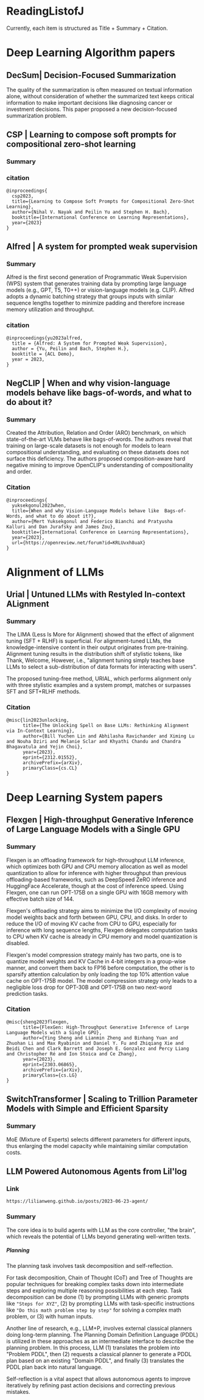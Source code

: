 # ReadingListofJ

Currently, each item is structured as Title + Summary + Citation. 
# Deep Learning Algorithm papers

## DecSum| Decision-Focused Summarization
The quality of the summarization is often measured on textual information alone, without consideration of whether the summarized text keeps critical information to make important decisions like diagnosing cancer or investment decisions. This paper proposed a new decision-focused summarization problem.

## CSP | Learning to compose soft prompts for compositional zero-shot learning

### Summary

### citation
```
@inproceedings{
  csp2023,
  title={Learning to Compose Soft Prompts for Compositional Zero-Shot Learning},
  author={Nihal V. Nayak and Peilin Yu and Stephen H. Bach},
  booktitle={International Conference on Learning Representations},
  year={2023}
}
```

## Alfred | A system for prompted weak supervision

### Summary
Alfred is the first second generation of Programmatic Weak Supervision (WPS) system that generates training data by prompting large language models (e.g., GPT, T5, T0++) or vision-language models (e.g. CLIP). Alfred adopts a dynamic batching strategy that groups inputs with similar sequence lengths together to minimize padding and therefore increase memory utilization and throughput.

### citation
```
@inproceedings{yu2023alfred,
  title = {Alfred: A System for Prompted Weak Supervision},
  author = {Yu, Peilin and Bach, Stephen H.}, 
  booktitle = {ACL Demo}, 
  year = 2023, 
}
```

## NegCLIP | When and why vision-language models behave like bags-of-words, and what to do about it?

### Summary
Created the Attribution, Relation and Order (ARO) benchmark, on which state-of-the-art VLMs behave like bags-of-words. The authors reveal that training on large-scale datasets is not enough for models to learn compositional understanding, and evaluating on these datasets does not surface this deficiency. The authors proposed composition-aware hard negative mining to improve OpenCLIP's understanding of compositionality and order.

### Citation
```
@inproceedings{
  yuksekgonul2023when,
  title={When and why Vision-Language Models behave like  Bags-of-Words, and what to do about it?},
  author={Mert Yuksekgonul and Federico Bianchi and Pratyusha   Kalluri and Dan Jurafsky and James Zou},
  booktitle={International Conference on Learning Representations},
  year={2023},
  url={https://openreview.net/forum?id=KRLUvxh8uaX}
}
```

# Alignment of LLMs

## Urial | Untuned LLMs with Restyled In-context ALignment

### Summary
The LIMA (Less Is More for Alignment) showed that the effect of alignment tuning (SFT + RLHF) is superficial. For alignment-tuned LLMs, the knowledge-intensive content in their output originates from pre-training. Alignment tuning results in the distribution shift of stylistic tokens, like Thank, Welcome, However, i.e., "alignment tuning simply teaches base LLMs to select a sub-distribution of data formats for interacting with users".

The proposed tuning-free method, URIAL, which performs alignment only with three stylistic examples and a system prompt, matches or surpasses SFT and SFT+RLHF methods.
### Citation
```
@misc{lin2023unlocking,
      title={The Unlocking Spell on Base LLMs: Rethinking Alignment via In-Context Learning}, 
      author={Bill Yuchen Lin and Abhilasha Ravichander and Ximing Lu and Nouha Dziri and Melanie Sclar and Khyathi Chandu and Chandra Bhagavatula and Yejin Choi},
      year={2023},
      eprint={2312.01552},
      archivePrefix={arXiv},
      primaryClass={cs.CL}
}
```

# Deep Learning System papers

## Flexgen | High-throughput Generative Inference of Large Language Models with a Single GPU

### Summary
Flexgen is an offloading framework for high-throughput LLM inference, which optimizes both GPU and CPU memory allocation as well as model quantization to allow for inference with higher throughput than previous offloading-based frameworks, such as DeepSpeed ZeRO inference and HuggingFace Accelerate, though at the cost of inference speed. Using Flexgen, one can run OPT-175B on a single GPU with 16GB memory with effective batch size of 144.

Flexgen's offloading strategy aims to minimize the I/O complexity of moving model weights back and forth between GPU, CPU, and disks. In order to reduce the I/O of moving KV cache from CPU to GPU, especially for inference with long sequence lengths, Flexgen delegates computation tasks to CPU when KV cache is already in CPU memory and model quantization is disabled. 

Flexgen's model compression strategy mainly has two parts, one is to quantize model weights and KV Cache in 4-bit integers in a group-wise manner, and convert them back to FP16 before computation, the other is to sparsify attention calculation by only loading the top 10% attention value cache on OPT-175B model. The model compression strategy only leads to a negligible loss drop for OPT-30B and OPT-175B on two next-word prediction tasks.

### Citation
```
@misc{sheng2023flexgen,
      title={FlexGen: High-Throughput Generative Inference of Large Language Models with a Single GPU}, 
      author={Ying Sheng and Lianmin Zheng and Binhang Yuan and Zhuohan Li and Max Ryabinin and Daniel Y. Fu and Zhiqiang Xie and Beidi Chen and Clark Barrett and Joseph E. Gonzalez and Percy Liang and Christopher Ré and Ion Stoica and Ce Zhang},
      year={2023},
      eprint={2303.06865},
      archivePrefix={arXiv},
      primaryClass={cs.LG}
}
```

## SwitchTransformer | Scaling to Trillion Parameter Models with Simple and Efficient Sparsity

### Summary
MoE (Mixture of Experts) selects different parameters for different inputs, thus enlarging the model capacity while maintaining similar computation costs. 


## LLM Powered Autonomous Agents from Lil'log
### Link
```
https://lilianweng.github.io/posts/2023-06-23-agent/
```

### Summary
The core idea is to build agents with LLM as the core controller, "the brain", which reveals the potential of LLMs beyond generating well-written texts.

##### Planning
The planning task involves task decomposition and self-reflection. 

For task decomposition, Chain of Thought (CoT) and Tree of Thoughts are popular techniques for breaking complex tasks down into intermediate steps and exploring multiple reasoning possibilities at each step. Task decomposition can be done (1) by prompting LLMs with generic prompts like `"Steps for XYZ"`, (2) by prompting LLMs with task-specific instructions like `"Do this math problem step by step"` for solving a complex math problem, or (3) with human inputs.

Another line of research, e.g., LLM+P, involves external classical planners doing long-term planning. The Planning Domain Definition Language (PDDL) is utilized in these approaches as an intermediate interface to describe the planning problem. In this process, LLM (1) translates the problem into "Problem PDDL", then (2) requests a classical planner to generate a PDDL plan based on an existing "Domain PDDL", and finally (3) translates the PDDL plan back into natural language.

Self-reflection is a vital aspect that allows autonomous agents to improve iteratively by refining past action decisions and correcting previous mistakes.

